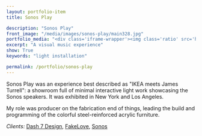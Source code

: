 ```yaml
---
layout: portfolio-item
title: Sonos Play

description: "Sonos Play"
front_image: "/media/images/sonos-play/main328.jpg"
portfolio_media: "<div class='iframe-wrapper'><img class='ratio' src='https://placehold.it/740x416'/><iframe src='http://player.vimeo.com/video/96827432?byline=0&amp;portrait=0&amp;badge=0' frameborder='0' webkitAllowFullScreen mozallowfullscreen allowFullScreen></iframe></div>"
excerpt: "A visual music experience"
show: True
keywords: "light installation"

permalink: /portfolio/sonos-play
---
```




Sonos Play was an experience best described as "IKEA meets James Turrell": a showroom full of minimal interactive light work showcasing the Sonos speakers. It was exhibited in New York and Los Angeles.

My role was producer on the fabrication end of things, leading the build and programming of the colorful steel-reinforced acrylic furniture.

*Clients:* [Dash 7 Design](http://www.dash7design.com/), [FakeLove](http://fakelove.tv/), [Sonos](http://www.sonos.com/)

